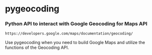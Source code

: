 # pygeocoding #

### Python API to interact with Google Geocoding for Maps API ###
```https://developers.google.com/maps/documentation/geocoding/```

Use pygeocoding when you need to build Google Maps and utilize the 
functions of the Geocoding API.
